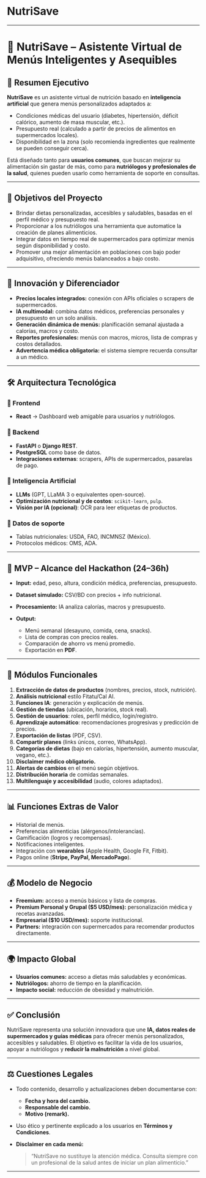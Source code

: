 # NutriSave
---

# 🥗 NutriSave – Asistente Virtual de Menús Inteligentes y Asequibles

## 📖 Resumen Ejecutivo

**NutriSave** es un asistente virtual de nutrición basado en **inteligencia artificial** que genera menús personalizados adaptados a:

* Condiciones médicas del usuario (diabetes, hipertensión, déficit calórico, aumento de masa muscular, etc.).
* Presupuesto real (calculado a partir de precios de alimentos en supermercados locales).
* Disponibilidad en la zona (solo recomienda ingredientes que realmente se pueden conseguir cerca).

Está diseñado tanto para **usuarios comunes**, que buscan mejorar su alimentación sin gastar de más, como para **nutriólogos y profesionales de la salud**, quienes pueden usarlo como herramienta de soporte en consultas.

---

## 🎯 Objetivos del Proyecto

* Brindar dietas personalizadas, accesibles y saludables, basadas en el perfil médico y presupuesto real.
* Proporcionar a los nutriólogos una herramienta que automatice la creación de planes alimenticios.
* Integrar datos en tiempo real de supermercados para optimizar menús según disponibilidad y costo.
* Promover una mejor alimentación en poblaciones con bajo poder adquisitivo, ofreciendo menús balanceados a bajo costo.

---

## 🧠 Innovación y Diferenciador

* **Precios locales integrados:** conexión con APIs oficiales o scrapers de supermercados.
* **IA multimodal:** combina datos médicos, preferencias personales y presupuesto en un solo análisis.
* **Generación dinámica de menús:** planificación semanal ajustada a calorías, macros y costo.
* **Reportes profesionales:** menús con macros, micros, lista de compras y costos detallados.
* **Advertencia médica obligatoria:** el sistema siempre recuerda consultar a un médico.

---

## 🛠️ Arquitectura Tecnológica

### 🔹 Frontend

* **React** → Dashboard web amigable para usuarios y nutriólogos.

### 🔹 Backend

* **FastAPI** o **Django REST**.
* **PostgreSQL** como base de datos.
* **Integraciones externas**: scrapers, APIs de supermercados, pasarelas de pago.

### 🔹 Inteligencia Artificial

* **LLMs** (GPT, LLaMA 3 o equivalentes open-source).
* **Optimización nutricional y de costos**: `scikit-learn`, `pulp`.
* **Visión por IA (opcional)**: OCR para leer etiquetas de productos.

### 🔹 Datos de soporte

* Tablas nutricionales: USDA, FAO, INCMNSZ (México).
* Protocolos médicos: OMS, ADA.

---

## 🚀 MVP – Alcance del Hackathon (24–36h)

* **Input:** edad, peso, altura, condición médica, preferencias, presupuesto.
* **Dataset simulado:** CSV/BD con precios + info nutricional.
* **Procesamiento:** IA analiza calorías, macros y presupuesto.
* **Output:**

  * Menú semanal (desayuno, comida, cena, snacks).
  * Lista de compras con precios reales.
  * Comparación de ahorro vs menú promedio.
  * Exportación en **PDF**.

---

## 📌 Módulos Funcionales

1. **Extracción de datos de productos** (nombres, precios, stock, nutrición).
2. **Análisis nutricional** estilo Fitatu/Cal AI.
3. **Funciones IA**: generación y explicación de menús.
4. **Gestión de tiendas** (ubicación, horarios, stock real).
5. **Gestión de usuarios**: roles, perfil médico, login/registro.
6. **Aprendizaje automático**: recomendaciones progresivas y predicción de precios.
7. **Exportación de listas** (PDF, CSV).
8. **Compartir planes** (links únicos, correo, WhatsApp).
9. **Categorías de dietas** (bajo en calorías, hipertensión, aumento muscular, vegano, etc.).
10. **Disclaimer médico obligatorio.**
11. **Alertas de cambios** en el menú según objetivos.
12. **Distribución horaria** de comidas semanales.
13. **Multilenguaje y accesibilidad** (audio, colores adaptados).

---

## 📊 Funciones Extras de Valor

* Historial de menús.
* Preferencias alimenticias (alérgenos/intolerancias).
* Gamificación (logros y recompensas).
* Notificaciones inteligentes.
* Integración con **wearables** (Apple Health, Google Fit, Fitbit).
* Pagos online (**Stripe, PayPal, MercadoPago**).

---

## 💰 Modelo de Negocio

* **Freemium:** acceso a menús básicos y lista de compras.
* **Premium Personal y Grupal (\$5 USD/mes):** personalización médica y recetas avanzadas.
* **Empresarial (\$10 USD/mes):** soporte institucional.
* **Partners:** integración con supermercados para recomendar productos directamente.

---

## 🌍 Impacto Global

* **Usuarios comunes:** acceso a dietas más saludables y económicas.
* **Nutriólogos:** ahorro de tiempo en la planificación.
* **Impacto social:** reducción de obesidad y malnutrición.

---

## ✅ Conclusión

NutriSave representa una solución innovadora que une **IA, datos reales de supermercados y guías médicas** para ofrecer menús personalizados, accesibles y saludables.
El objetivo es facilitar la vida de los usuarios, apoyar a nutriólogos y **reducir la malnutrición** a nivel global.

---

## ⚖️ Cuestiones Legales

* Todo contenido, desarrollo y actualizaciones deben documentarse con:

  * **Fecha y hora del cambio.**
  * **Responsable del cambio.**
  * **Motivo (remark).**
* Uso ético y pertinente explicado a los usuarios en **Términos y Condiciones**.
* **Disclaimer en cada menú:**

  > “NutriSave no sustituye la atención médica. Consulta siempre con un profesional de la salud antes de iniciar un plan alimenticio.”

---
